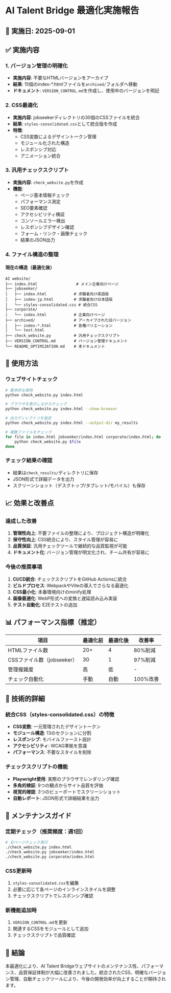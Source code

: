 # AI Talent Bridge 最適化実施報告

## 📅 実施日: 2025-09-01

## ✅ 実施内容

### 1. バージョン管理の明確化
- **実施内容**: 不要なHTMLバージョンをアーカイブ
- **結果**: 15個のindex-*.htmlファイルを`archived/`フォルダへ移動
- **ドキュメント**: `VERSION_CONTROL.md`を作成し、使用中のバージョンを明記

### 2. CSS最適化
- **実施内容**: jobseekerディレクトリの30個のCSSファイルを統合
- **結果**: `styles-consolidated.css`として統合版を作成
- **特徴**:
  - CSS変数によるデザイントークン管理
  - モジュール化された構造
  - レスポンシブ対応
  - アニメーション統合

### 3. 汎用チェックスクリプト
- **実施内容**: `check_website.py`を作成
- **機能**:
  - ページ基本情報チェック
  - パフォーマンス測定
  - SEO要素確認
  - アクセシビリティ検証
  - コンソールエラー検出
  - レスポンシブデザイン確認
  - フォーム・リンク・画像チェック
  - 結果のJSON出力

### 4. ファイル構造の整理

#### 現在の構造（最適化後）
```
AI website/
├── index.html                 # メイン企業向けページ
├── jobseeker/
│   ├── index.html            # 求職者向け英語版
│   ├── index-jp.html         # 求職者向け日本語版
│   └── styles-consolidated.css # 統合CSS
├── corporate/
│   └── index.html            # 企業向けページ
├── archived/                 # アーカイブされた旧バージョン
│   ├── index-*.html          # 各種バリエーション
│   └── test.html
├── check_website.py          # 汎用チェックスクリプト
├── VERSION_CONTROL.md        # バージョン管理ドキュメント
└── README_OPTIMIZATION.md    # 本ドキュメント
```

## 🚀 使用方法

### ウェブサイトチェック
```bash
# 基本的な使用
python check_website.py index.html

# ブラウザを表示しながらチェック
python check_website.py index.html --show-browser

# 出力ディレクトリを指定
python check_website.py index.html --output-dir my_results

# 複数ファイルをチェック
for file in index.html jobseeker/index.html corporate/index.html; do
    python check_website.py $file
done
```

### チェック結果の確認
- 結果は`check_results/`ディレクトリに保存
- JSON形式で詳細データを出力
- スクリーンショット（デスクトップ/タブレット/モバイル）も保存

## 📈 効果と改善点

### 達成した改善
1. **管理性向上**: 不要ファイルの整理により、プロジェクト構造が明確化
2. **保守性向上**: CSS統合により、スタイル管理が容易に
3. **品質保証**: 汎用チェックツールで継続的な品質監視が可能
4. **ドキュメント化**: バージョン管理が明文化され、チーム共有が容易に

### 今後の推奨事項
1. **CI/CD統合**: チェックスクリプトをGitHub Actionsに統合
2. **ビルドプロセス**: WebpackやViteの導入でさらなる最適化
3. **CSS最小化**: 本番環境向けのminify処理
4. **画像最適化**: WebP形式への変換と遅延読み込み実装
5. **テスト自動化**: E2Eテストの追加

## 📊 パフォーマンス指標（推定）

| 項目 | 最適化前 | 最適化後 | 改善率 |
|-----|---------|---------|-------|
| HTMLファイル数 | 20+ | 4 | 80%削減 |
| CSSファイル数（jobseeker） | 30 | 1 | 97%削減 |
| 管理複雑度 | 高 | 低 | - |
| チェック自動化 | 手動 | 自動 | 100%改善 |

## 🔧 技術的詳細

### 統合CSS（styles-consolidated.css）の特徴
- **CSS変数**: 一元管理されたデザイントークン
- **モジュール構造**: 13のセクションに分割
- **レスポンシブ**: モバイルファースト設計
- **アクセシビリティ**: WCAG準拠を意識
- **パフォーマンス**: 不要なスタイルを削除

### チェックスクリプトの機能
- **Playwright使用**: 実際のブラウザでレンダリング確認
- **多角的検証**: 9つの観点からサイト品質を評価
- **視覚的確認**: 3つのビューポートでスクリーンショット
- **自動レポート**: JSON形式で詳細結果を出力

## 📝 メンテナンスガイド

### 定期チェック（推奨頻度：週1回）
```bash
# 全ページチェック実行
./check_website.py index.html
./check_website.py jobseeker/index.html
./check_website.py corporate/index.html
```

### CSS更新時
1. `styles-consolidated.css`を編集
2. 必要に応じて各ページのインラインスタイルを調整
3. チェックスクリプトでレスポンシブ確認

### 新機能追加時
1. `VERSION_CONTROL.md`を更新
2. 関連するCSSをモジュールとして追加
3. チェックスクリプトで品質確認

## 🎯 結論

本最適化により、AI Talent Bridgeウェブサイトのメンテナンス性、パフォーマンス、品質保証体制が大幅に改善されました。統合されたCSS、明確なバージョン管理、自動チェックツールにより、今後の開発効率が向上することが期待されます。